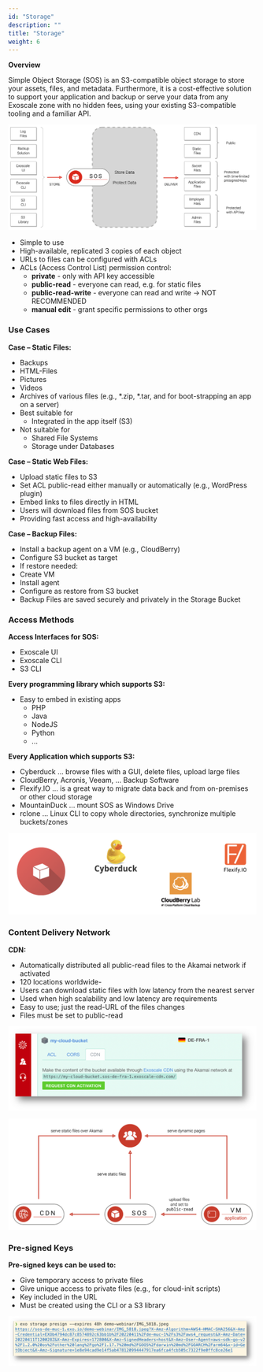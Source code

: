 ```yaml
---
id: "Storage"
description: ""
title: "Storage"
weight: 6
---
```


**Overview**

Simple Object Storage (SOS) is an S3-compatible object storage to store your assets, files, and metadata. Furthermore, it is a cost-effective solution to support your application and backup or serve your data from any Exoscale zone with no hidden fees, using your existing S3-compatible tooling and a familiar API.

![sos](sos.png)

- Simple to use
- High-available, replicated 3 copies of each object
- URLs to files can be configured with ACLs
- ACLs (Access Control List) permission control:
    - **private** - only with API key accessible
    - **public-read** - everyone can read, e.g. for static files
    - **public-read-write** - everyone can read and write -> NOT RECOMMENDED
    - **manual edit** - grant specific permissions to other orgs

### **Use Cases**
**Case – Static Files:**

- Backups
- HTML-Files
- Pictures
- Videos
- Archives of various files (e.g., *.zip, *.tar, and for boot-strapping an app on a server)
- Best suitable for
    - Integrated in the app itself (S3)
- Not suitable for
    - Shared File Systems
    - Storage under Databases

**Case – Static Web Files:**

- Upload static files to S3
- Set ACL public-read either manually or automatically (e.g., WordPress plugin)
- Embed links to files directly in HTML
- Users will download files from SOS bucket
- Providing fast access and high-availability

**Case – Backup Files:**

- Install a backup agent on a VM (e.g., CloudBerry)
- Configure S3 bucket as target
- If restore needed:
- Create VM
- Install agent
- Configure as restore from S3 bucket
- Backup Files are saved securely and privately in the Storage Bucket

### **Access Methods**
**Access Interfaces for SOS:**

- Exoscale UI
- Exoscale CLI
- S3 CLI

**Every programming library which supports S3:**
- Easy to embed in existing apps
   - PHP
   - Java
   - NodeJS
   - Python
   - ...

**Every Application which supports S3:**

- Cyberduck ... browse files with a GUI, delete files, upload large files
- CloudBerry, Acronis, Veeam, ... Backup Software
- Flexify.IO ... is a great way to migrate data back and from on-premises or other cloud storage
- MountainDuck ... mount SOS as Windows Drive
- rclone ... Linux CLI to copy whole directories, synchronize multiple buckets/zones

![sos-tool-logos](sos-tool-logos.png)

### **Content Delivery Network**
**CDN:**

- Automatically distributed all public-read files to the Akamai network if activated
- 120 locations worldwide- 
- Users can download static files with low latency from the nearest server
- Used when high scalability and low latency are requirements
- Easy to use; just the read-URL of the files changes
- Files must be set to public-read

![sos-cdn](sos-cdn.png)

![sos-cdn-arch](sos-cdn-arch.png)

### **Pre-signed Keys**
**Pre-signed keys can be used to:**

- Give temporary access to private files
- Give unique access to private files (e.g., for cloud-init scripts)
- Key included in the URL
- Must be created using the CLI or a S3 library

![sos-presign](sos-presign.png)
